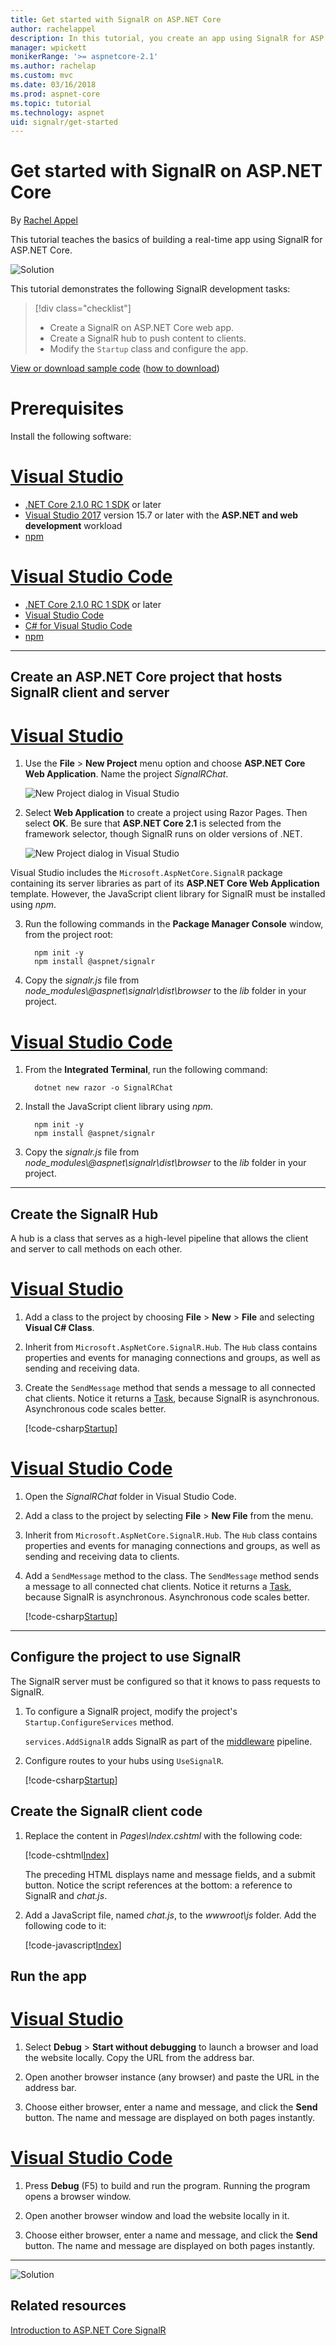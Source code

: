 ```yaml
---
title: Get started with SignalR on ASP.NET Core
author: rachelappel
description: In this tutorial, you create an app using SignalR for ASP.NET Core.
manager: wpickett
monikerRange: '>= aspnetcore-2.1'
ms.author: rachelap
ms.custom: mvc
ms.date: 03/16/2018
ms.prod: aspnet-core
ms.topic: tutorial
ms.technology: aspnet
uid: signalr/get-started
---
```

# Get started with SignalR on ASP.NET Core

By [Rachel Appel](https://twitter.com/rachelappel)

This tutorial teaches the basics of building a real-time app using SignalR for ASP.NET Core.

   ![Solution](get-started/_static/signalr-get-started-finished.png)

This tutorial demonstrates the following SignalR development tasks:

> [!div class="checklist"]
> * Create a SignalR on ASP.NET Core web app.
> * Create a SignalR hub to push content to clients.
> * Modify the `Startup` class and configure the app.

[View or download sample code](https://github.com/aspnet/Docs/tree/master/aspnetcore/signalr/get-started/sample/) ([how to download](xref:tutorials/index#how-to-download-a-sample))

# Prerequisites

Install the following software:

# [Visual Studio](#tab/visual-studio)

* [.NET Core 2.1.0 RC 1 SDK](https://www.microsoft.com/net/download/dotnet-core/sdk-2.1.300-rc1) or later
* [Visual Studio 2017](https://www.visualstudio.com/downloads/) version 15.7 or later with the **ASP.NET and web development** workload
* [npm](https://www.npmjs.com/get-npm)

# [Visual Studio Code](#tab/visual-studio-code)

* [.NET Core 2.1.0 RC 1 SDK](https://www.microsoft.com/net/download/dotnet-core/sdk-2.1.300-rc1) or later
* [Visual Studio Code](https://code.visualstudio.com/download)
* [C# for Visual Studio Code](https://marketplace.visualstudio.com/items?itemName=ms-vscode.csharp)
* [npm](https://www.npmjs.com/get-npm)

-----

## Create an ASP.NET Core project that hosts SignalR client and server

# [Visual Studio](#tab/visual-studio/)

1. Use the **File** > **New Project** menu option and choose **ASP.NET Core Web Application**. Name the project *SignalRChat*.

   ![New Project dialog in Visual Studio](get-started/_static/signalr-new-project-dialog.png)

2. Select **Web Application** to create a project using Razor Pages. Then select **OK**. Be sure that **ASP.NET Core 2.1** is selected from the framework selector, though SignalR runs on older versions of .NET.

   ![New Project dialog in Visual Studio](get-started/_static/signalr-new-project-choose-type.png)

Visual Studio includes the `Microsoft.AspNetCore.SignalR` package containing its server libraries as part of its **ASP.NET Core Web Application** template. However, the JavaScript client library for SignalR must be installed using *npm*.

3. Run the following commands in the **Package Manager Console** window, from the project root:

    ```console
      npm init -y
      npm install @aspnet/signalr
    ```     

4. Copy the *signalr.js* file from *node_modules\\@aspnet\signalr\dist\browser* to the *lib* folder in your project.

# [Visual Studio Code](#tab/visual-studio-code/)

1. From the **Integrated Terminal**, run the following command:

    ```console
      dotnet new razor -o SignalRChat
    ```

2. Install the JavaScript client library using *npm*.

    ```
      npm init -y
      npm install @aspnet/signalr
    ```

3. Copy the *signalr.js* file from *node_modules\\@aspnet\signalr\dist\browser* to the *lib* folder in your project.

-----

## Create the SignalR Hub

A hub is a class that serves as a high-level pipeline that allows the client and server to call methods on each other.

# [Visual Studio](#tab/visual-studio/)

1. Add a class to the project by choosing **File** > **New** > **File** and selecting **Visual C# Class**.

2. Inherit from `Microsoft.AspNetCore.SignalR.Hub`. The `Hub` class contains properties and events for managing connections and groups, as well as sending and receiving data.

3. Create the `SendMessage` method that sends a message to all connected chat clients. Notice it returns a [Task](https://msdn.microsoft.com/library/system.threading.tasks.task(v=vs.110).aspx), because SignalR is asynchronous. Asynchronous code scales better.

   [!code-csharp[Startup](get-started/sample/Hubs/ChatHub.cs)]

# [Visual Studio Code](#tab/visual-studio-code/)

1. Open the *SignalRChat* folder in Visual Studio Code.

2. Add a class to the project by selecting **File** > **New File** from the menu.

3. Inherit from `Microsoft.AspNetCore.SignalR.Hub`. The `Hub` class contains properties and events for managing connections and groups, as well as sending and receiving data to clients.

4. Add a `SendMessage` method to the class. The `SendMessage` method sends a message to all connected chat clients. Notice it returns a [Task](/dotnet/api/system.threading.tasks.task), because SignalR is asynchronous. Asynchronous code scales better.

   [!code-csharp[Startup](get-started/sample/Hubs/ChatHub.cs?range=6-12)]

-----

## Configure the project to use SignalR

The SignalR server must be configured so that it knows to pass requests to SignalR.

1. To configure a SignalR project, modify the project's `Startup.ConfigureServices` method.

   `services.AddSignalR` adds SignalR as part of the [middleware](xref:fundamentals/middleware/index) pipeline.

2. Configure routes to your hubs using `UseSignalR`.


   [!code-csharp[Startup](get-started/sample/Startup.cs?highlight=36,56-59)]


## Create the SignalR client code

1. Replace the content in *Pages\Index.cshtml* with the following code:

   [!code-cshtml[Index](get-started/sample/Pages/Index.cshtml)]

   The preceding HTML displays name and message fields, and a submit button. Notice the script references at the bottom: a reference to SignalR and *chat.js*.

2. Add a JavaScript file, named *chat.js*, to the *wwwroot\js* folder. Add the following code to it:

   [!code-javascript[Index](get-started/sample/wwwroot/js/chat.js)]

## Run the app

# [Visual Studio](#tab/visual-studio)

1. Select **Debug** > **Start without debugging** to launch a browser and load the website locally. Copy the URL from the address bar.

1. Open another browser instance (any browser) and paste the URL in the address bar.

1. Choose either browser, enter a name and message, and click the **Send** button. The name and message are displayed on both pages instantly.

# [Visual Studio Code](#tab/visual-studio-code)

1. Press **Debug** (F5) to build and run the program. Running the program opens a browser window.

1. Open another browser window and load the website locally in it.

1. Choose either browser, enter a name and message, and click the **Send** button. The name and message are displayed on both pages instantly.

-----

  ![Solution](get-started/_static/signalr-get-started-finished.png)

## Related resources

[Introduction to ASP.NET Core SignalR](introduction.md)